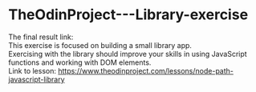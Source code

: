 # TheOdinProject---Library-exercise
The final result link: <br>
This exercise is focused on building a small library app. <br>
Exercising with the library should improve your skills in using JavaScript functions and working with DOM elements. <br>
Link to lesson: https://www.theodinproject.com/lessons/node-path-javascript-library

